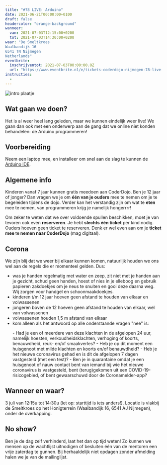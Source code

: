 ```yaml
---
title: "#78 LIVE: Arduino"
date: 2021-06-21T00:00:00+0100
draft: false
headercolor: "orange-background"
wanneer: 
  van: 2021-07-03T12:15:00+0200
  tot: 2021-07-03T14:30:00+0200
waar: "De Smeltkroes
Waalbandijk 16 
6541 TN Nijmegen 
Netherlands"
eventbrite:
  inschrijventot: 2021-07-03T00:00:00.0Z
  url: "https://www.eventbrite.nl/e/tickets-coderdojo-nijmegen-78-live-arduino-160406517211"
instructies:
  - 
---
```


![intro plaatje](https://img.evbuc.com/https%3A%2F%2Fcdn.evbuc.com%2Fimages%2F139280973%2F187233351803%2F1%2Foriginal.20210620-121644?w=480&auto=format%2Ccompress&q=75&sharp=10&rect=0%2C130%2C600%2C300&s=ea7acca4ba57e7eb69e2535408a253c8)



<h2>Wat gaan we doen?</h2>


Het is al weer heel lang geleden, maar we kunnen eindelijk weer live! We gaan dan ook met een onderwerp aan de gang dat we online niet konden behandelen: de Arduino programmeren!

<!--more-->

<h2>Voorbereiding</h2>


Neem een laptop mee, en installeer om snel aan de slag te kunnen de <a href="https://www.arduino.cc/en/software" rel="nofollow noopener noreferrer" target="_blank">Arduino IDE</a>.
<h2>Algemene info</h2>


Kinderen vanaf 7 jaar kunnen gratis meedoen aan CoderDojo. Ben je 12 jaar of jonger? Dan vragen we je om <strong>één van je ouders</strong> mee te nemen om je te begeleiden tijdens de dojo. Verder kan het verstandig zijn om wat te <strong>eten</strong> mee te nemen, van programmeren krijg je namelijk hongerrrr!


Om zeker te weten dat we over voldoende spullen beschikken, moet je van tevoren ook even <strong>reserveren</strong>. Je hebt <strong>slechts één ticket</strong> per kind nodig. Ouders hoeven geen ticket te reserveren. Denk er wel even aan om je <strong>ticket mee </strong>te<strong> nemen naar CoderDojo</strong> (mag digitaal).
<h2>Corona</h2>


We zijn blij dat we weer bij elkaar kunnen komen, natuurlijk houden we ons wel aan de regels die er momenteel gelden. Dus:

 - was je handen regelmatig met water en zeep, zit niet met je handen aan je gezicht, schud geen handen, hoest of nies in je elleboog en gebruik papieren zakdoekjes om je neus te snuiten en gooi deze daarna weg. Wij zorgen voor handgel en schoonmaakdoekjes.
 - kinderen t/m 12 jaar hoeven geen afstand te houden van elkaar en volwassenen
 - jongeren boven de 12 hoeven geen afstand te houden van elkaar, wel van volwassenen
 - volwassenen houden 1,5 m afstand van elkaar
 - kom alleen als het antwoord op alle onderstaande vragen "nee" is:
<ol>
 - Had je een of meerdere van deze klachten in de afgelopen 24 uur, namelijk hoesten, verkoudheidsklachten, verhoging of koorts, benauwdheid, reuk- en/of smaakverles?
 - Heb je op dit moment een huisgenoot met milde klachten en koorts en/of benauwdheid?
 - Heb je het nieuwe coronavirus gehad en is dit de afgelopen 7 dagen vastgesteld (met een test)?
 - Ben je in quarantaine omdat je een huisgenoot of nauw contact bent van iemand  bij wie het nieuwe coronavirus is vastgesteld, bent (terug)gekomen uit een COVID-19-risicogebied, of bent gewaarschuwd door de Coronamelder-app?</ol>
<h2>Wanneer en waar?</h2>


3 juli van 12:15u tot 14:30u (let op: starttijd is iets anders!). Locatie is vlakbij de Smeltkroes op het Honigterrein (Waalbandijk 16, 6541 AJ Nijmegen), onder de overkapping. 
<h2>No show?</h2>


Ben je de dag zelf verhinderd, laat het dan op tijd weten! Zo kunnen we mensen op de wachtlijst uitnodigen of besluiten één van de mentoren een vrije zaterdag te gunnen. Bij herhaaldelijk niet opdagen zonder afmelding halen we je van de mailinglijst.

